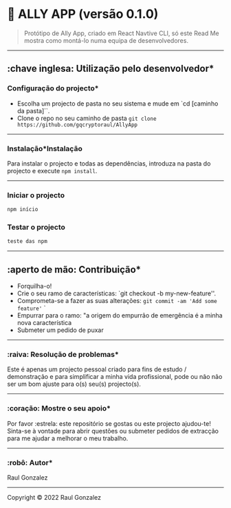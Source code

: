 # **:triangular_flag_on_post: ALLY APP** (versão 0.1.0)


> Protótipo de Ally App, criado em React Navtive CLI, só este Read Me mostra como montá-lo numa equipa de desenvolvedores.

---


## **:chave inglesa: Utilização pelo desenvolvedor***

### **Configuração do projecto***

- Escolha um projecto de pasta no seu sistema e mude em `cd [caminho da pasta]``.
- Clone o repo no seu caminho de pasta `git clone https://github.com/gqcryptoraul/AllyApp`

---

### **Instalação***Instalação

Para instalar o projecto e todas as dependências, introduza na pasta do projecto e execute `npm install`.

---

### Iniciar o projecto

```bash
npm início
```

### Testar o projecto

```bash
teste das npm
```

---


## **:aperto de mão: Contribuição***

- Forquilha-o!
- Crie o seu ramo de características: `git checkout -b my-new-feature''.
- Comprometa-se a fazer as suas alterações: `git commit -am 'Add some feature'` `
- Empurrar para o ramo: "a origem do empurrão de emergência é a minha nova característica
- Submeter um pedido de puxar

---


### **:raiva: Resolução de problemas***

Este é apenas um projecto pessoal criado para fins de estudo / demonstração e para simplificar a minha vida profissional, pode ou não
não ser um bom ajuste para o(s) seu(s) projecto(s).

---

### **:coração: Mostre o seu apoio***

Por favor :estrela: este repositório se gostas ou este projecto ajudou-te!\
Sinta-se à vontade para abrir questões ou submeter pedidos de extracção para me ajudar a melhorar o meu trabalho.


---

### **:robô: Autor***

Raul Gonzalez


---

Copyright © 2022 Raul Gonzalez


